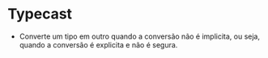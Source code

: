 # Typecast

* Converte um tipo em outro quando a conversão não é implicita, ou seja, quando a conversão é explicita e não é segura.